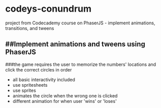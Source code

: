 # codeys-conundrum
project from Codecademy course on PhaserJS - implement animations, transitions, and tweens

##Implement animations and tweens using PhaserJS
-----------------
###the game requires the user to memorize the numbers' locations and click the correct circles in order

- all basic interactivity included
- use spritesheets
- use sprites
- animates the circle when the wrong one is clicked
- different animation for when user 'wins' or 'loses'
